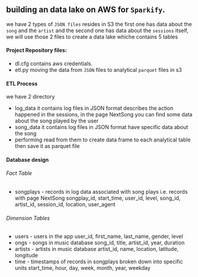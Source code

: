 ## building an data lake on AWS for `Sparkify`.
we have 2 types of `JSON files` resides in S3 the first one has data about the `song` and the `artist` and the second one has data about the `sessions` itself, we will use those 2 files to create a data lake whiche contains 5 tables 
#### Project Repository files:
- dl.cfg
contains aws credentials.
- etl.py 
moving the data from `JSON` files to analytical `parquet` files in s3 


#### ETL Process
we have 2 directory 
- log_data it contains log files in JSON format describes the action happened in the sessions, in the page NextSong you can find some data about the song played by the user 
- song_data it contains log files in JSON format have specific data about the song
- performing read from them to create data frame to each analytical table then save it as parquet file 

#### Database design

###### Fact Table

- songplays - records in log data associated with song plays i.e. records with page NextSong 
    songplay_id, start_time, user_id, level, song_id, artist_id, session_id, location, user_agent

###### Dimension Tables

- users - users in the app
        user_id, first_name, last_name, gender, level
- ongs - songs in music database
        song_id, title, artist_id, year, duration
- artists - artists in music database
        artist_id, name, location, latitude, longitude
- time - timestamps of records in songplays broken down into specific units
        start_time, hour, day, week, month, year, weekday